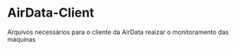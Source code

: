 # AirData-Client
Arquivos necessários para o cliente da AirData reaizar o monitoramento das máquinas
